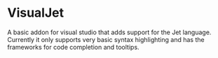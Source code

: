 
 VisualJet
==========

A basic addon for visual studio that adds support for the Jet language.
Currently it only supports very basic syntax highlighting and has the frameworks for code completion and tooltips.

